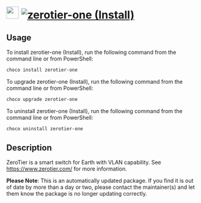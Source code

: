 ﻿# <img src="https://cdn.jsdelivr.net/gh/mkevenaar/chocolatey-packages@3ee2ed79dfbbf068b13428131998092e84bc37b7/icons/zerotier-one.png" width="32" height="32"/> [![zerotier-one (Install)](https://img.shields.io/chocolatey/v/zerotier-one.svg?label=zerotier-one (Install))](https://chocolatey.org/packages/zerotier-one)

## Usage
To install zerotier-one (Install), run the following command from the command line or from PowerShell:
```powershell
choco install zerotier-one
```

To upgrade zerotier-one (Install), run the following command from the command line or from PowerShell:
```powershell
choco upgrade zerotier-one
```

To uninstall zerotier-one (Install), run the following command from the command line or from PowerShell:
```powershell
choco uninstall zerotier-one
```

## Description
ZeroTier is a smart switch for Earth with VLAN capability. See https://www.zerotier.com/ for more information.
    
**Please Note**: This is an automatically updated package. If you find it is 
out of date by more than a day or two, please contact the maintainer(s) and
let them know the package is no longer updating correctly.

